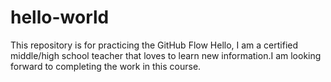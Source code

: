 # hello-world
This repository is for practicing the GitHub Flow
Hello, I am a certified middle/high school teacher that loves to learn new information.I am looking forward to completing the work in this course.
